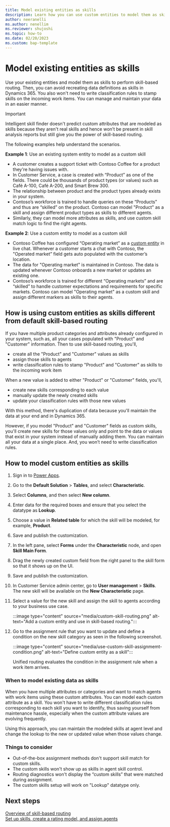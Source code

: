 ```yaml
---
title: Model existing entities as skills
description: Learn how you can use custom entities to model them as skills in unified routing.
author: neeranelli
ms.author: nenellim
ms.reviewer: shujoshi
ms.topic: how-to
ms.date: 02/20/2023
ms.custom: bap-template
---
```


# Model existing entities as skills

Use your existing entities and model them as skills to perform skill-based routing. Then, you can avoid recreating data definitions as skills in Dynamics 365. You also won't need to write classification rules to stamp skills on the incoming work items. You can manage and maintain your data in an easier manner.

> [!IMPORTANT]
> Intelligent skill finder doesn't predict custom attributes that are modeled as skills because they aren't real skills and hence won’t be present in skill analysis reports but still give you the power of skill-based routing.

The following examples help understand the scenarios.

**Example 1**: Use an existing system entity to model as a custom skill

- A customer creates a support ticket with Contoso Coffee for a product they're having issues with.
- In Customer Service, a case is created with “Product” as one of the fields. There could be thousands of product types (or values) such as Café A-100, Café A-200, and Smart Brew 300.
- The relationship between product and the product types already exists in your system.
- Contoso’s workforce is trained to handle queries on these “Products” and thus are “skilled” on the product. Contoso can model "Product" as a skill and assign different product types as skills to different agents.
- Similarly, they can model more attributes as skills, and use custom skill match logic to find the right agents.

**Example 2**: Use a custom entity to model as a custom skill

- Contoso Coffee has configured “Operating market” as a [custom entity](/power-apps/maker/data-platform/data-platform-create-entity) in live chat. Whenever a customer starts a chat with Contoso, the "Operated market” field gets auto populated with the customer’s location.
- The data for "Operating market" is maintained in Contoso. The data is updated whenever Contoso onboards a new market or updates an existing one.
- Contoso’s workforce is trained for different “Operating markets” and are “skilled” to handle customer expectations and requirements for specific markets. Contoso can model "Operating market" as a custom skill and assign different markers as skills to their agents.

## How is using custom entities as skills different from default skill-based routing

If you have multiple product categories and attributes already configured in your system, such as, all your cases populated with "Product" and "Customer" information. Then to use skill-based routing, you'll,
- create all the "Product" and "Customer" values as skills
- assign those skills to agents
- write classification rules to stamp "Product" and "Customer" as skills to the incoming work item

When a new value is added to either "Product" or "Customer" fields, you'll,
- create new skills corresponding to each value
- manually update the newly created skills
- update your classification rules with those new values

With this method, there's duplication of data because you'll maintain the data at your end and in Dynamics 365.

However, if you model "Product" and "Customer" fields as custom skills, you'll create new skills for those values only and point to the data or values that exist in your system instead of manually adding them. You can maintain all your data at a single place. And, you won’t need to write classification rules.  

## How to model custom entities as skills

1. Sign in to [Power Apps](https://make.powerapps.com).
1. Go to the **Default Solution** > **Tables**, and select **Characteristic**.
1. Select **Columns**, and then select **New column**.
1. Enter data for the required boxes and ensure that you select the datatype as **Lookup**.
1. Choose a value in **Related table** for which the skill will be modeled, for example, **Product**.
1. Save and publish the customization.
1. In the left pane, select **Forms** under the **Characteristic** node, and open **Skill Main Form**.
1. Drag the newly created custom field from the right panel to the skill form so that it shows up on the UI.
1. Save and publish the customization.
1. In Customer Service admin center, go to **User management** > **Skills**. The new skill will be available on the **New Characteristic** page.
1. Select a value for the new skill and assign the skill to agents according to your business use case.

   :::image type="content" source="media/custom-skill-routing.png" alt-text="Add a custom entity and use in skill-based routing.":::

1. Go to the assignment rule that you want to update and define a condition on the new skill category as seen in the following screenshot.

   :::image type="content" source="media/use-custom-skill-assignmemt-condition.png" alt-text="Define custom entity as a skill":::

   Unified routing evaluates the condition in the assignment rule when a work item arrives.

### When to model existing data as skills

When you have multiple attributes or categories and want to match agents with work items using these custom attributes. You can model each custom attribute as a skill. You won't have to write different classification rules corresponding to each skill you want to identify, thus saving yourself from maintenance hassle, especially when the custom attribute values are evolving frequently.

Using this approach, you can maintain the modeled skills at agent level and change the lookup to the new or updated value when those values change.  

### Things to consider

- Out-of-the-box assignment methods don't support skill match for custom skills.
- The custom skills won't show up as skills in agent skill control.
- Routing diagnostics won't display the “custom skills” that were matched during assignment.
- The custom skills setup will work on "Lookup" datatype only.

## Next steps

[Overview of skill-based routing](overview-skill-work-distribution.md)  
[Set up skills, create a rating model, and assign agents](setup-skills-assign-agents.md)  
